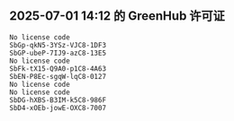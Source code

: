 ## 2025-07-01 14:12 的 GreenHub 许可证
```
No license code
SbGp-qkN5-3YSz-VJC8-1DF3
SbGP-ubeP-7IJ9-azC8-13E5
No license code
SbFk-tX15-Q9A0-p1C8-4A63
SbEN-P8Ec-sgqW-lqC8-0127
No license code
No license code
SbDG-hXBS-B3IM-k5C8-986F
SbD4-xOEb-jowE-OXC8-7007
```
